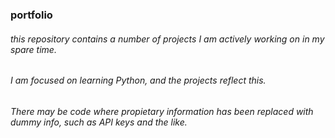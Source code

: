 ### portfolio
###### this repository contains a number of projects I am actively working on in my spare time.
###### I am focused on learning Python, and the projects reflect this.
###### There may be code where propietary information has been replaced with dummy info, such as API keys and the like.
